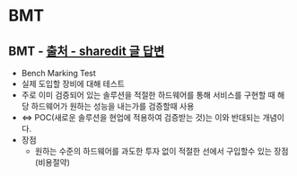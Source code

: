 BMT
===

BMT - [출처 - sharedit 글 답변](https://www.sharedit.co.kr/qnaboards/2423)
---
* Bench Marking Test
* 실제 도입할 장비에 대해 테스트
* 주로 이미 검증되어 있는 솔루션을 적절한 하드웨어를 통해 서비스를 구현할 때 해당 하드웨어가 원하는 성능을 내는가를 검증할때 사용
* <=> POC(새로운 솔루션을 현업에 적용하여 검증받는 것)는 이와 반대되는 개념이다.
* 장점
  * 원하는 수준의 하드웨어를 과도한 투자 없이 적절한 선에서 구입할수 있는 장점 (비용절약)
